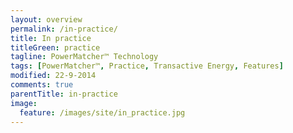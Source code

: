 ```yaml
---
layout: overview
permalink: /in-practice/
title: In practice
titleGreen: practice
tagline: PowerMatcher™ Technology
tags: [PowerMatcher™, Practice, Transactive Energy, Features]
modified: 22-9-2014
comments: true
parentTitle: in-practice
image:
  feature: /images/site/in_practice.jpg
---
```



